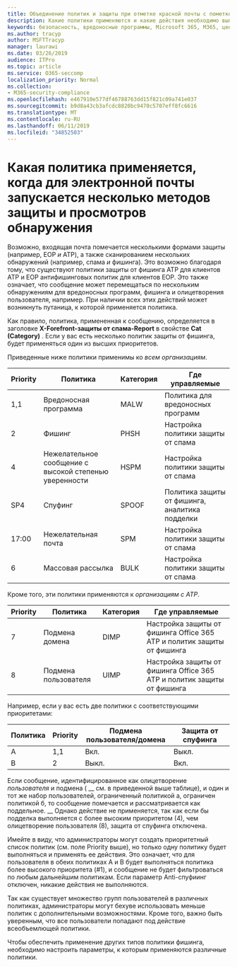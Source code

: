 ```yaml
---
title: Объединение политик и защиты при отметке красной почты с пометкой
description: Какие политики применяются и какие действия необходимо выполнить, когда электронная почта помечается как вредоносная, Нежелательная почта, высокая вероятность нежелательной почты, фишинга и массовое EOP и/или ATP.
keywords: безопасность, вредоносные программы, Microsoft 365, M365, центр обеспечения безопасности, ATP, пакет ATP ATP, Office 365 ATP, Azure ATP
ms.author: tracyp
author: MSFTTracyp
manager: laurawi
ms.date: 03/26/2019
audience: ITPro
ms.topic: article
ms.service: O365-seccomp
localization_priority: Normal
ms.collection:
- M365-security-compliance
ms.openlocfilehash: e467910e577df46788763dd15f821c09a741e037
ms.sourcegitcommit: b9d8a43cb3afcdc8820bc9470c5707eff8fc6616
ms.translationtype: MT
ms.contentlocale: ru-RU
ms.lasthandoff: 06/11/2019
ms.locfileid: "34852503"
---
```

# <a name="what-policy-applies-when-multiple-protection-methods-and-detection-scans-run-on-your-email"></a>Какая политика применяется, когда для электронной почты запускается несколько методов защиты и просмотров обнаружения

Возможно, входящая почта помечается несколькими формами защиты (например, EOP *и* ATP), а также сканированием нескольких обнаружений (например, спама *и* фишинга). Это возможно благодаря тому, что существуют политики защиты от фишинга ATP для клиентов ATP и EOP антифишинговых политик для клиентов EOP. Это также означает, что сообщение может перемещаться по нескольким обнаружениям для вредоносных программ, фишинга и олицетворения пользователя, например. При наличии всех этих действий может возникнуть путаница, к которой применяется политика.

Как правило, политика, примененная к сообщению, определяется в заголовке **X-Forefront-защиты от спама-Report** в свойстве **Cat (Category)** . Если у вас есть несколько политик защиты от фишинга, будет применяться один из высших приоритетов.

Приведенные ниже политики применимы ко _всем организациям_.

|Priority |Политика  |Категория  |Где управляемые |
|---------|---------|---------|---------|
|1,1     | Вредоносная программа      | MALW      | Политика для вредоносных программ   |
|2     | Фишинг     | PHSH     | Настройка политики защиты от спама     |
|4     | Нежелательное сообщение с высокой степенью уверенности      | HSPM        | Настройка политики защиты от спама        |
|SP4     | Спуфинг        | SPOOF        | Политика защиты от фишинга, аналитика подделки        |
|17:00     | Нежелательная почта         | SPM         | Настройка политики защиты от спама         |
|6      | Массовая рассылка         | BULK        | Настройка политики защиты от спама         |

Кроме того, эти политики применяются к _организациям с ATP_.

|Priority |Политика  |Категория  |Где управляемые |
|---------|---------|---------|---------|
|7      | Подмена домена         | DIMP         | Настройка защиты от фишинга Office 365 ATP и политик защиты от фишинга        |
|8      | Подмена пользователя        | UIMP         | Настройка защиты от фишинга Office 365 ATP и политик защиты от фишинга         |

Например, если у вас есть две политики с соответствующими приоритетами:

|Политика  |Priority  |Подмена пользователя/домена  |Защита от спуфинга  |
|---------|---------|---------|---------|
|A     | 1,1        | Вкл.        |Выкл.         |
|B     | 2        | Выкл.        | Вкл.        |

Если сообщение, идентифицированное как олицетворение _пользователя_ и подмена ( __ см. в приведенной выше таблице), и один и тот же набор пользователей, ограниченный политикой a, ограничен политикой б, то сообщение помечается и рассматривается как поддельное. __ Однако действие не применяется, так как если бы подделка выполняется с более высоким приоритетом (4), чем олицетворение пользователя (8), защита от спуфинга отключена.

Имейте в виду, что администраторы могут создать приоритетный список политик (см. поле Priority выше), но только одну политику будет выполняться и применять ее действия. Это означает, что для пользователя в обеих политиках A и B будет выполняться политика более высокого приоритета (#1), и сообщение не будет фильтроваться по любым дальнейшим политикам. Если параметр Anti-спуфиинг отключен, никакие действия не выполняются.

Так как существует множество групп пользователей в различных политиках, администраторы могут бехуве использовать меньше политик с дополнительными возможностями. Кроме того, важно быть уверенным, что все пользователи попадают под действие всеобъемлющей политики.

Чтобы обеспечить применение других типов политики фишинга, необходимо настроить параметры, к которым применяются различные политики.



